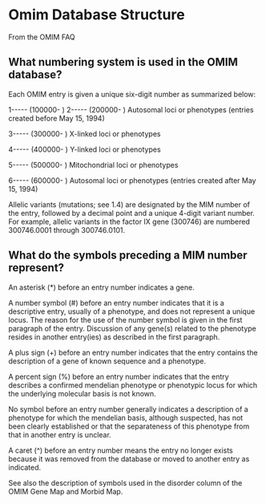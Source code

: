 # Omim Database Structure

From the OMIM FAQ

## What numbering system is used in the OMIM database?
Each OMIM entry is given a unique six-digit number as summarized below:

1----- (100000- ) 2----- (200000- ) Autosomal loci or phenotypes (entries created before May 15, 1994)

3----- (300000- ) X-linked loci or phenotypes

4----- (400000- ) Y-linked loci or phenotypes

5----- (500000- ) Mitochondrial loci or phenotypes

6----- (600000- ) Autosomal loci or phenotypes (entries created after May 15, 1994)

Allelic variants (mutations; see 1.4) are designated by the MIM number of the entry, followed by a decimal point and a unique 4-digit variant number. For example, allelic variants in the factor IX gene (300746) are numbered 300746.0001 through 300746.0101.


## What do the symbols preceding a MIM number represent?
An asterisk (*) before an entry number indicates a gene.

A number symbol (#) before an entry number indicates that it is a descriptive entry, usually of a phenotype, and does not represent a unique locus. The reason for the use of the number symbol is given in the first paragraph of the entry. Discussion of any gene(s) related to the phenotype resides in another entry(ies) as described in the first paragraph.

A plus sign (+) before an entry number indicates that the entry contains the description of a gene of known sequence and a phenotype.

A percent sign (%) before an entry number indicates that the entry describes a confirmed mendelian phenotype or phenotypic locus for which the underlying molecular basis is not known.

No symbol before an entry number generally indicates a description of a phenotype for which the mendelian basis, although suspected, has not been clearly established or that the separateness of this phenotype from that in another entry is unclear.

A caret (^) before an entry number means the entry no longer exists because it was removed from the database or moved to another entry as indicated.

See also the description of symbols used in the disorder column of the OMIM Gene Map and Morbid Map.
